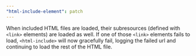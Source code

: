 ```yaml
---
"html-include-element": patch
---
```


When included HTML files are loaded, their subresources (defined with `<link>`
elements) are loaded as well. If one of those `<link>` elements fails to load,
`<html-include>` will now gracefully fail, logging the failed url and
continuing to load the rest of the HTML file.
